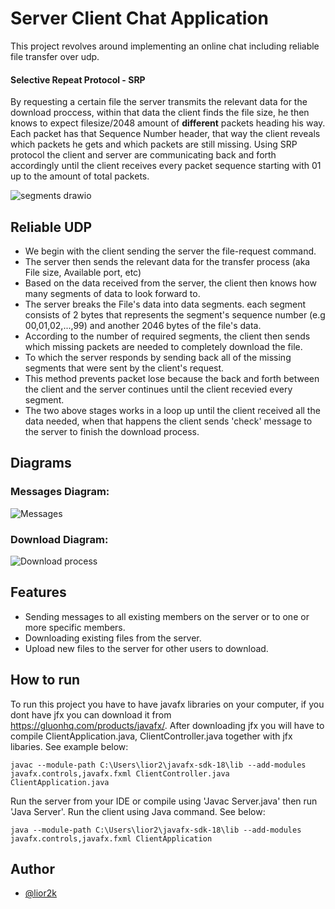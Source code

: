 # Server Client Chat Application

This project revolves around implementing an online chat including reliable file transfer over udp.

#### Selective Repeat Protocol - SRP

By requesting a certain file the server transmits the relevant data for the download proccess, within that data the client finds the file size, he then knows to expect filesize/2048 amount of **different** packets heading his way. Each packet has that Sequence Number header, that way the client reveals which packets he gets and which packets are still missing. Using SRP protocol the client and server are communicating back and forth accordingly until the client receives every packet sequence starting with 01 up to the amount of total packets.

![segments drawio](https://user-images.githubusercontent.com/92747945/156886555-f774e33b-b04b-4066-beed-aaa5ab3c54e7.png)

## Reliable UDP

* We begin with the client sending the server the 
    file-request command.
* The server then sends the relevant data for the transfer process (aka File size, Available port, etc)
* Based on the data received from the server, the client then knows how many segments of data to look forward to.
* The server breaks the File's data into data segments.
    each segment consists of 2 bytes that represents the segment's sequence number (e.g 00,01,02,...,99) and another 2046 bytes of the file's data.
* According to the number of required segments, the client then sends which missing packets are needed to completely download the file.
* To which the server responds by sending back all of the missing segments that were sent by the client's request.
* This method prevents packet lose because the back and forth between the client and the server continues until the client recevied every segment.
* The two above stages works in a loop up until the client received all the data needed, when that happens the client sends 'check' message to the server to finish the download process.

## Diagrams

### Messages Diagram:
![Messages](https://i.imgur.com/uHethui.jpeg)
### Download Diagram:
![Download process](https://i.imgur.com/dsZ4dhl.jpg)

## Features

- Sending messages to all existing members on the server or to one or more specific members.
- Downloading existing files from the server.
- Upload new files to the server for other users to download.

## How to run
To run this project you have to have javafx libraries on your computer, if you dont have jfx you can download it from https://gluonhq.com/products/javafx/.
After downloading jfx you will have to compile ClientApplication.java, ClientController.java together with jfx libaries. See example below:
```
javac --module-path C:\Users\lior2\javafx-sdk-18\lib --add-modules javafx.controls,javafx.fxml ClientController.java ClientApplication.java
```
Run the server from your IDE or compile using 'Javac Server.java' then run 'Java Server'.
Run the client using Java command. See below:
```
java --module-path C:\Users\lior2\javafx-sdk-18\lib --add-modules javafx.controls,javafx.fxml ClientApplication
```

## Author

- [@lior2k](https://www.github.com/lior2k)
